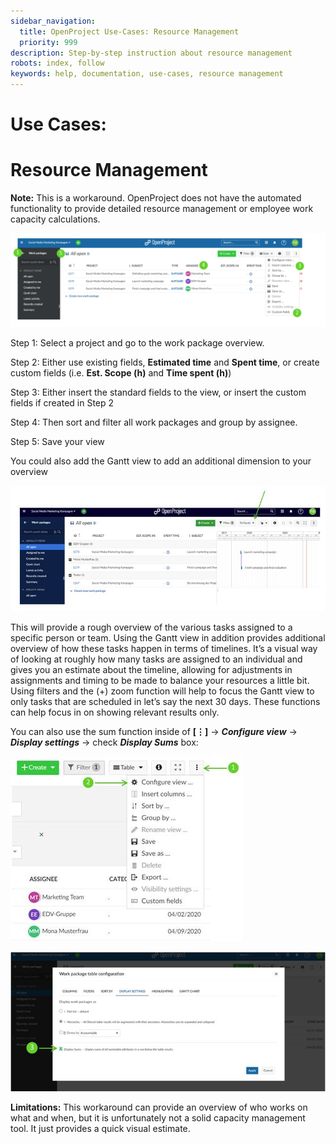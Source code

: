 ```yaml
---
sidebar_navigation:
  title: OpenProject Use-Cases: Resource Management
  priority: 999
description: Step-by-step instruction about resource management
robots: index, follow
keywords: help, documentation, use-cases, resource management
---
```

# Use Cases:

# Resource Management

**Note:** This is a workaround. OpenProject does not have the automated functionality to provide detailed resource management or employee work capacity calculations.

![resource management](resource-management.png)

Step 1: Select a project and go to the work package overview. 

Step 2: Either use existing fields, **Estimated time** and **Spent time**, or create custom fields (i.e. **Est. Scope (h)** and **Time spent (h)**)

Step 3: Either insert the standard fields to the view, or insert the custom fields if created in Step 2

Step 4: Then sort and filter all work packages and group by assignee. 

Step 5: Save your view

You could also add the Gantt view to add an additional dimension to your overview

![Gantt](Gantt.jpg)

 

This will provide a rough overview of the various tasks assigned to a specific person or team. Using the Gantt view in addition provides additional overview of how these tasks happen in terms of timelines. It’s a visual way of looking at roughly how many tasks are assigned to an individual and gives you an estimate about the timeline, allowing for adjustments in assignments and timing to be made to balance your resources a little bit. Using filters and the (+) zoom function will help to focus the Gantt view to only tasks that are scheduled in let’s say the next 30 days. These functions can help focus in on showing relevant results only. 

You can also use the sum function inside of **[⋮]** -> ***Configure view*** -> ***Display settings*** -> check ***Display Sums*** box:

![Configure view](configure-view.jpg)

![Display sums](display-sums.jpg) 

**Limitations:** This workaround can provide an overview of who works on what and when, but it is unfortunately not a solid capacity management tool. It just provides a quick visual estimate.
